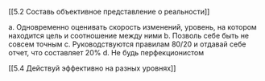 [[5.2 Составь объективное представление о реальности]]

a. Одновременно оценивать скорость изменений, уровень, на котором находится цель и соотношение между ними 
b. Позволь себе быть не совсем точным
c. Руководствуются правилам 80/20 и отдавай себе отчет, что составляет 20%
d. Не будь перфекционистом

[[5.4 Действуй эффективно на разных уровнях]]


